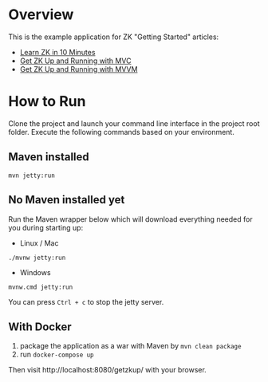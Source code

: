 # Overview
This is the example application for ZK "Getting Started" articles:
- [Learn ZK in 10 Minutes](https://www.zkoss.org/wiki/ZK_Getting_Started/Learn_ZK_in_10_Minutes)
- [Get ZK Up and Running with MVC](https://www.zkoss.org/wiki/ZK_Getting_Started/Get_ZK_Up_and_Running_with_MVC)
- [Get ZK Up and Running with MVVM](https://www.zkoss.org/wiki/ZK_Getting_Started/Get_ZK_Up_and_Running_with_MVVM)

# How to Run 

Clone the project and launch your command line interface in the project root folder. Execute the following commands based on your environment.

## Maven installed
`mvn jetty:run`

## No Maven installed yet
Run the Maven wrapper below which will download everything needed for you during starting up: 
* Linux / Mac

`./mvnw jetty:run`

* Windows

`mvnw.cmd jetty:run`

You can press `Ctrl + c` to stop the jetty server.

## With Docker
1. package the application as a war with Maven by `mvn clean package`
2. run `docker-compose up`

Then visit  http://localhost:8080/getzkup/ with your browser.
